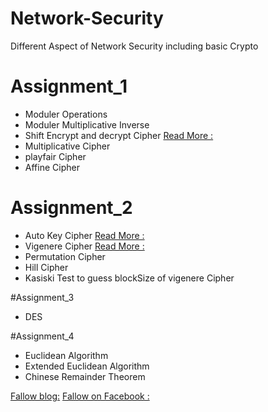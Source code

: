 # Network-Security
Different Aspect of Network Security including basic  Crypto 

# Assignment_1 
* Moduler Operations
* Moduler Multiplicative Inverse
* Shift Encrypt and decrypt Cipher [Read More :](http://www.codecops.in/2015/07/caesar-cipher.html)
* Multiplicative Cipher
* playfair Cipher
* Affine Cipher

# Assignment_2
* Auto Key Cipher [Read More :](http://www.codecops.in/2015/08/auto-key-cipher.html)
* Vigenere Cipher [Read More :](http://www.codecops.in/2015/08/vigenere-cipher.html) 
* Permutation Cipher
* Hill Cipher
* Kasiski Test to guess blockSize of vigenere Cipher

#Assignment_3
* DES 

#Assignment_4
* Euclidean Algorithm
* Extended Euclidean Algorithm
* Chinese Remainder Theorem


[Fallow blog:](http://www.codecops.in/)
[Fallow on Facebook :](https://www.facebook.com/codecops)
